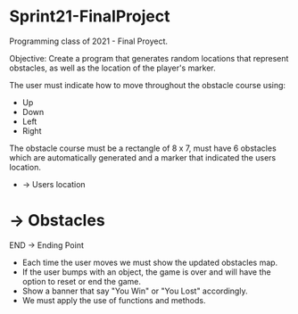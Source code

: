 # Sprint21-FinalProject

Programming class of 2021 - Final Proyect.

Objective:
Create a program that generates random locations that represent obstacles, as well as the location of the player's marker.

The user must indicate how to move throughout the obstacle course using:
  - Up
  - Down
  - Left
  - Right

The obstacle course must be a rectangle of 8 x 7, must have 6 obstacles which are automatically generated and a marker that indicated the users location.
  *   -> Users location
  #   -> Obstacles
  END -> Ending Point

- Each time the user moves we must show the updated obstacles map. 
- If the user bumps with an object, the game is over and will have the option to reset or end the game.
- Show a banner that say "You Win" or "You Lost" accordingly.
- We must apply the use of functions and methods.

